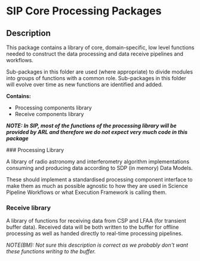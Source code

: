 # SIP Core Processing Packages

## Description

This package contains a library of core, domain-specific, low level functions 
needed to construct the data processing and data receive pipelines and 
workflows.

Sub-packages in this folder are used (where appropriate) to divide modules into
groups of functions with a common role. Sub-packages in this folder
will evolve over time as new functions are identified and added.

**Contains:**

- Processing components library
- Receive components library

***NOTE: In SIP, most of the functions of the processing library will be 
provided by ARL and therefore we do not expect very much code in this 
package*** 


### Processing Library

A library of radio astronomy and interferometry algorithm implementations
consuming and producing data according to SDP (in memory) Data Models.

These should implement a standardised processing component interface to
make them as much as possible agnostic to how they are used in Science
Pipeline Workflows or what Execution Framework is calling them.

### Receive library

A library of functions for receiving data from CSP and LFAA (for transient
buffer data). Received data will be both written to the buffer for offline
processing as well as handed directly to real-time processing pipelines.

*NOTE(BM):  Not sure this description is correct as we probably don't want
these functions writing to the buffer.*
